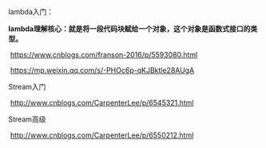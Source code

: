 lambda入门：

​	**lambda理解核心：就是将一段代码块赋给一个对象，这个对象是函数式接口的类型。**

​	https://www.cnblogs.com/franson-2016/p/5593080.html

​	https://mp.weixin.qq.com/s/-PHOc6p-qKJBktle28AUgA

Stream入门

​	http://www.cnblogs.com/CarpenterLee/p/6545321.html

Stream高级

​	http://www.cnblogs.com/CarpenterLee/p/6550212.html